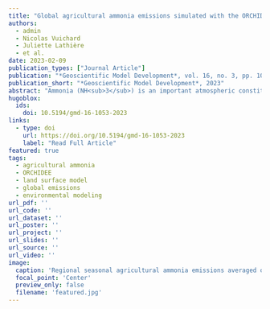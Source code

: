```yaml
---
title: "Global agricultural ammonia emissions simulated with the ORCHIDEE land surface model"
authors:
  - admin
  - Nicolas Vuichard
  - Juliette Lathière
  - et al.
date: 2023-02-09
publication_types: ["Journal Article"]
publication: "*Geoscientific Model Development*, vol. 16, no. 3, pp. 1053-1081, Feb. 9, 2023"
publication_short: "*Geoscientific Model Development*, 2023"
abstract: "Ammonia (NH<sub>3</sub>) is an important atmospheric constituent. It plays a role in air quality and climate through the formation of ammonium sulfate and ammonium nitrate particles. It has also an impact on ecosystems through deposition processes. About 85 % of NH<sub>3</sub> global anthropogenic emissions are related to food and feed production and, in particular, to the use of mineral fertilizers and manure management. Most global chemistry transport models (CTMs) rely on bottom-up emission inventories, which are subject to significant uncertainties. In this study, we estimate emissions from livestock by developing a new module to calculate ammonia emissions from the whole agricultural sector (from housing and storage to grazing and fertilizer application) within the ORCHIDEE (Organising Carbon and Hydrology In Dynamic Ecosystems) global land surface model. We detail the approach used for quantifying livestock feed management, manure application, and indoor and soil emissions and subsequently evaluate the model performance. Our results reflect China, India, Africa, Latin America, the USA, and Europe as the main contributors to global NH<sub>3</sub> emissions, accounting for 80 % of the total budget. The global calculated emissions reach 44 Tg N yr<sup>−1</sup> over the 2005–2015 period, which is within the range estimated by previous work. Key parameters (e.g., the pH of the manure, timing of N application, and atmospheric NH<sub>3</sub> surface concentration) that drive the soil emissions have also been tested in order to assess the sensitivity of our model. Manure pH is the parameter to which modeled emissions are the most sensitive, with a 10 % change in emissions per percent change in pH. Even though we found an underestimation in our emissions over Europe (−26 %) and an overestimation in the USA (+56 %) compared with previous work, other hot spot regions are consistent. The calculated emission seasonality is in very good agreement with satellite-based emissions. These encouraging results prove the potential of coupling ORCHIDEE land-based emissions to CTMs, which are currently forced by bottom-up anthropogenic-centered inventories such as the CEDS (Community Emissions Data System)."
hugoblox:
  ids:
    doi: 10.5194/gmd-16-1053-2023
links:
  - type: doi
    url: https://doi.org/10.5194/gmd-16-1053-2023
    label: "Read Full Article"
featured: true
tags:
  - agricultural ammonia
  - ORCHIDEE
  - land surface model
  - global emissions
  - environmental modeling
url_pdf: ''
url_code: ''
url_dataset: ''
url_poster: ''
url_project: ''
url_slides: ''
url_source: ''
url_video: ''
image:
  caption: 'Regional seasonal agricultural ammonia emissions averaged over the 2005–2015 period simulated by CAMEO. Boxes delimit the regions used in the analysis comparing CAMEO emissions with IASI inversed emissions. '
  focal_point: 'Center'
  preview_only: false
  filename: 'featured.jpg'
---
```

